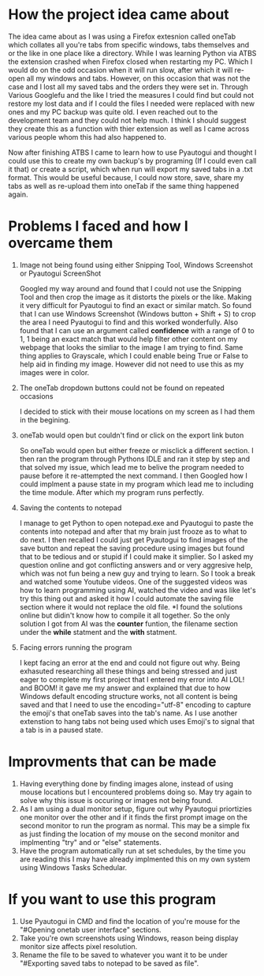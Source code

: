 # How the project idea came about

The idea came about as I was using a Firefox extesnion called oneTab which collates all you're tabs from specific windows, tabs themselves and or the like in one place like a directory. While I was learning Python via ATBS the extension crashed when Firefox 
closed when restarting my PC. Which I would do on the odd occasion when it will run slow, after which it will re-open all my windows and tabs. However, on this occasion that was not the case and I lost all my saved tabs and the orders they were set in. Through
Various Googlefu and the like I tried the measures I could find but could not restore my lost data and if I could the files I needed were replaced with new ones and my PC backup was quite old. I even reached out to the development team and they could not help
much. I think I should suggest they create this as a function with thier extension as well as I came across various people whom this had also happened to. 

Now after finishing ATBS I came to learn how to use Pyautogui and thought I could use this to create my own backup's by programing (If I could even call it that) or create a script, which when run will export my saved tabs in a .txt format. This would be 
useful because, I could now store, save, share my tabs as well as re-upload them into oneTab if the same thing happened again. 

# Problems I faced and how I overcame them

1. Image not being found using either Snipping Tool, Windows Screenshot or Pyautogui ScreenShot
   
   Googled my way around and found that I could not use the Snipping Tool and then crop the image as it distorts the pixels or the like. Making it very difficult for Pyautogui to find an exact or similar match. So found that I can use Windows Screenshot
   (Windows button + Shift + S) to crop the area I need Pyautogui to find and this worked wonderfully. Also found that I can use an argument called **confidence** with a range of 0 to 1, 1 being an exact match that would help filter other content on my
   webpage that looks the simliar to the image I am trying to find. Same thing applies to Grayscale, which I could enable being True or False to help aid in finding my image. However did not need to use this as my images were in color.

3. The oneTab dropdown buttons could not be found on repeated occasions
   
   I decided to stick with their mouse locations on my screen as I had them in the begining. 

5. oneTab would open but couldn't find or click on the export link buton
   
   So oneTab would open but either freeze or misclick a different section. I then ran the program through Pythons IDLE and ran it step by step and that solved my issue, which lead me to belive the program needed to pause before it re-attempted the next
   command. I then Googled how I could implment a pause state in my program which lead me to including the time module. After which my program runs perfectly.

7. Saving the contents to notepad
   
   I manage to get Python to open notepad.exe and Pyautogui to paste the contents into notepad and after that my brain just frooze as to what to do next. I then recalled I could just get Pyautogui to find images of the save button and repeat the saving
   procedure using images but found that to be tedious and or stupid if I could make it simplier. So I asked my question online and got conflicting answers and or very aggresive help, which was not fun being a new guy and trying to learn. So I took a break
   and watched some Youtube videos. One of the suggested videos was how to learn programming using AI, watched the video and was like let's try this thing out and asked it how I could automate the saving file section where it would not replace the old file.
   *I found the solutions online but didin't know how to compile it all together. So the only solution I got from AI was the **counter** funtion, the filename section under the **while** statment and the **with** statment.

9. Facing errors running the program
    
   I kept facing an error at the end and could not figure out why. Being exhasuted researching all these things and being stressed and just eager to complete my first project that I entered my error into AI LOL! and BOOM! it gave me my answer and explained
   that due to how Windows default encoding structure works, not all content is being saved and that I need to use the encoding="utf-8" encoding to capture the emoji's that oneTab saves into the tab's name. As I use another extenstion to hang tabs not being used
   which uses Emoji's to signal that a tab is in a paused state.   
  
# Improvments that can be made

1. Having everything done by finding images alone, instead of using mouse locations but I encountered problems doing so. May try again to solve why this issue is occuring or images not being found.
2. As I am using a dual monitor setup, figure out why Pyautogui priortizies one monitor over the other and if it finds the first prompt image on the second monitor to run the program as normal. This may be a simple fix as just finding the location of
   my mouse on the second monitor and implmenting "try" and or "else" statements.
3. Have the program automatically run at set schedules, by the time you are reading this I may have already implmented this on my own system using Windows Tasks Schedular.

# If you want to use this program
1. Use Pyautogui in CMD and find the location of you're mouse for the "#Opening onetab user interface" sections. 
2. Take you're own screenshots using Windows, reason being display monitor size affects pixel resolution.
3. Rename the file to be saved to whatever you want it to be under "#Exporting saved tabs to notepad to be saved as file".


